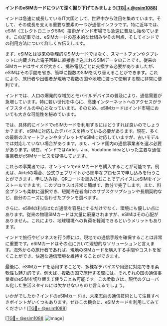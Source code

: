 **インドのeSIMカードについて深く掘り下げてみましょう[[TG💪+ @esim1088](https://t.me/s/esim1088)]**

インドは急速に成長しているIT大国として、世界中から注目を集めています。そして、その成長を支える重要な要素の一つが通信インフラです。特に近年では、eSIM（エレクトロニックSIM）技術がインド市場でも急速に普及し始めています。この記事では、eSIMカードの基本的な仕組みやその利点、そしてインドでの利用方法について詳しくお伝えします。

まず、eSIMとは従来の物理的なSIMカードではなく、スマートフォンやタブレットに内蔵された電子回路に直接書き込まれるSIMデータのことです。従来のSIMカードはサイズが大きく、携帯電話ごとに交換する必要がありましたが、eSIMはその手間を省き、簡単に複数のSIMを切り替えることができます。これにより、旅行者や出張者が現地で複数の国や地域に渡って使用する際に非常に便利です。

インドでは、人口の爆発的な増加とモバイルデバイスの普及により、通信需要が急増しています。特に若い世代を中心に、高速インターネットへのアクセスがライフスタイルの中心となっています。そのため、eSIMカードはインド市場においても大きな可能性を秘めています。

では、具体的にインドでeSIMカードを利用するにはどうすれば良いのでしょうか？まず、eSIMに対応したデバイスを持っている必要があります。現在、多くの最新のスマートフォンやタブレットがeSIMに対応していますが、古いモデルでは対応していない場合があります。また、インド国内の通信事業者を選ぶ必要があります。現在、インドではAirtel、Jio、Vodafone Ideaといった主要な通信事業者がeSIMサービスを提供しています。

これらの事業者では、オンラインでeSIMカードを購入することが可能です。例えば、Airtelの場合、公式ウェブサイトから簡単なプロセスで申し込みを行うことができます。申し込み後、QRコードを読み込むことでデバイスにeSIMをインストールできます。このプロセスは非常に簡単で、数分で完了します。また、料金プランも柔軟に選択でき、短期滞在者向けのサブスクリプションや長期契約など、自分のニーズに合わせたプランを選べます。

さらに、eSIMの利点はただ通信を容易にするだけでなく、環境にも優しい点にあります。従来の物理SIMカードは大量に廃棄されますが、eSIMはその心配がありません。これにより、地球環境への負荷を軽減できるというメリットもあります。

インドで旅行やビジネスを行う際には、現地での通信手段を確保することは非常に重要です。eSIMカードはその点において理想的なソリューションと言えます。海外からの旅行者であれば、現地のSIMカードを購入する手間やコストを省くことができ、快適な通信環境を維持することができます。

最後に、eSIMカードを活用することで、多様なデバイスや用途に対応できる柔軟性も魅力的です。例えば、複数の国で旅行する際には、それぞれの国の通信事業者のeSIMを切り替えて使うことも可能です。この柔軟さは、現代のグローバル化した生活スタイルには欠かせないものと言えるでしょう。

いかがでしたか？インドのeSIMカードは、未来志向の通信技術として注目すべきポイントがいくつもあります。ぜひこの機会に、eSIMカードを利用してみてください！[[TG💪+ @esim1088](https://t.me/s/esim1088)]

[[TG💪+ @esim1088](https://t.me/s/esim1088) ![Image](https://i.postimg.cc/Y0z9fWf4/image.png)]